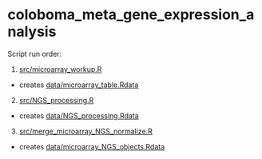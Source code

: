 # coloboma_meta_gene_expression_analysis

Script run order:
1. [src/microarray_workup.R]() 
  - creates [data/microarray_table.Rdata]() 
2. [src/NGS_processing.R]()
  - creates [data/NGS_processing.Rdata]()
3. [src/merge_microarray_NGS_normalize.R]()
  - creates [data/microarray_NGS_objects.Rdata]()
